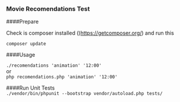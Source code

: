 ### Movie Recomendations Test

####Prepare

Check is composer installed ()https://getcomposer.org/) and run this

``composer update``     

####Usage

``./recomendations 'animation' '12:00'``  
or        
``php recomendations.php 'animation' '12:00'``

####Run Unit Tests    
``./vendor/bin/phpunit --bootstrap vendor/autoload.php tests/``  

